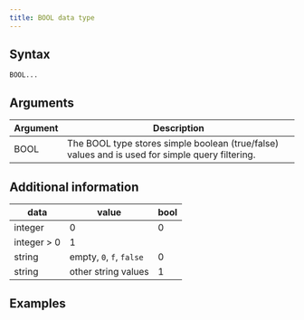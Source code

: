```yaml
---
title: BOOL data type
---
```


## Syntax

```
BOOL...
```

## Arguments

| Argument | Description |
|---|---|
| BOOL | The BOOL type stores simple boolean (true/false) values and is used for simple query filtering. |

## Additional information

| data | value | bool |
|---|---|---|
| integer | 0 | 0 |
| integer > 0 | 1 |
| string | empty, `0`, `f`, `false` | 0 |
| string | other string values | 1 |

## Examples
